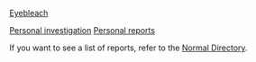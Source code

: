 [Eyebleach](/Reddit/Eyebleach)                                                                 

[Personal investigation](Personal%20Investigation.md)                                           [Personal reports](Personal%20Reports.md)

If you want to see a list of reports, refer to the [Normal Directory](/Directory/Directory).

